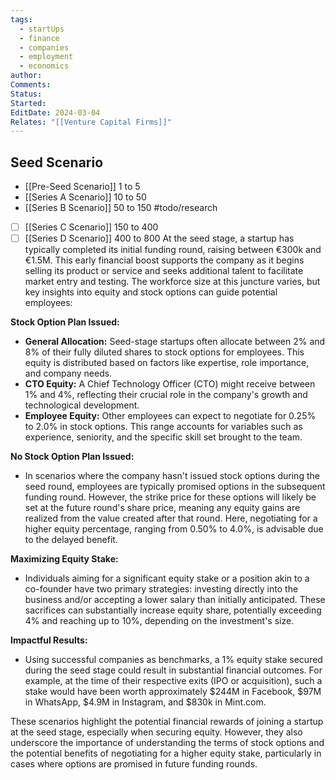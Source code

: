 ```yaml
---
tags:
  - startUps
  - finance
  - companies
  - employment
  - economics
author: 
Comments: 
Status: 
Started: 
EditDate: 2024-03-04
Relates: "[[Venture Capital Firms]]"
---
```

## Seed Scenario
- [[Pre-Seed Scenario]] 1 to 5 
- [[Series A Scenario]] 10 to 50 
- [[Series B Scenario]] 50 to 150
#todo/research
- [ ] [[Series C Scenario]] 150 to 400  
- [ ] [[Series D Scenario]] 400 to 800 
At the seed stage, a startup has typically completed its initial funding round, raising between €300k and €1.5M. This early financial boost supports the company as it begins selling its product or service and seeks additional talent to facilitate market entry and testing. The workforce size at this juncture varies, but key insights into equity and stock options can guide potential employees:

**Stock Option Plan Issued:**
- **General Allocation:** Seed-stage startups often allocate between 2% and 8% of their fully diluted shares to stock options for employees. This equity is distributed based on factors like expertise, role importance, and company needs.
- **CTO Equity:** A Chief Technology Officer (CTO) might receive between 1% and 4%, reflecting their crucial role in the company's growth and technological development.
- **Employee Equity:** Other employees can expect to negotiate for 0.25% to 2.0% in stock options. This range accounts for variables such as experience, seniority, and the specific skill set brought to the team.

**No Stock Option Plan Issued:**
- In scenarios where the company hasn't issued stock options during the seed round, employees are typically promised options in the subsequent funding round. However, the strike price for these options will likely be set at the future round's share price, meaning any equity gains are realized from the value created after that round. Here, negotiating for a higher equity percentage, ranging from 0.50% to 4.0%, is advisable due to the delayed benefit.

**Maximizing Equity Stake:**
- Individuals aiming for a significant equity stake or a position akin to a co-founder have two primary strategies: investing directly into the business and/or accepting a lower salary than initially anticipated. These sacrifices can substantially increase equity share, potentially exceeding 4% and reaching up to 10%, depending on the investment's size.

**Impactful Results:**
- Using successful companies as benchmarks, a 1% equity stake secured during the seed stage could result in substantial financial outcomes. For example, at the time of their respective exits (IPO or acquisition), such a stake would have been worth approximately $244M in Facebook, $97M in WhatsApp, $4.9M in Instagram, and $830k in Mint.com.

These scenarios highlight the potential financial rewards of joining a startup at the seed stage, especially when securing equity. However, they also underscore the importance of understanding the terms of stock options and the potential benefits of negotiating for a higher equity stake, particularly in cases where options are promised in future funding rounds.


